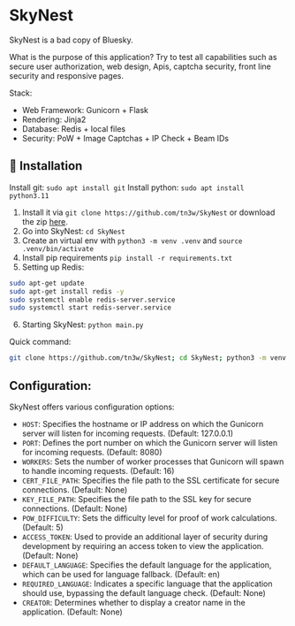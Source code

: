 # SkyNest
SkyNest is a bad copy of Bluesky.

What is the purpose of this application?
Try to test all capabilities such as secure user authorization, web design, Apis, captcha security, front line security and responsive pages.

Stack:
- Web Framework: Gunicorn + Flask
- Rendering: Jinja2
- Database: Redis + local files
- Security: PoW + Image Captchas + IP Check + Beam IDs

## 🚀 Installation
Install git: `sudo apt install git`
Install python: `sudo apt install python3.11`

1. Install it via `git clone https://github.com/tn3w/SkyNest` or download the zip [here](https://github.com/tn3w/SkyNest/archive/refs/heads/master.zip).
2. Go into SkyNest: `cd SkyNest`
3. Create an virtual env with `python3 -m venv .venv` and `source .venv/bin/activate`
4. Install pip requirements `pip install -r requirements.txt`
5. Setting up Redis:
```bash
sudo apt-get update
sudo apt-get install redis -y
sudo systemctl enable redis-server.service
sudo systemctl start redis-server.service
```
6. Starting SkyNest: `python main.py`

Quick command:
```bash
git clone https://github.com/tn3w/SkyNest; cd SkyNest; python3 -m venv .venv; source .venv/bin/activate; pip install -r requirements.txt; sudo apt-get update; sudo apt-get install redis -y; sudo systemctl enable redis-server.service; sudo systemctl start redis-server.service; python main.py
```

## Configuration:
SkyNest offers various configuration options:
- `HOST`: Specifies the hostname or IP address on which the Gunicorn server will listen for incoming requests. (Default: 127.0.0.1)
- `PORT`: Defines the port number on which the Gunicorn server will listen for incoming requests. (Default: 8080)
- `WORKERS`: Sets the number of worker processes that Gunicorn will spawn to handle incoming requests. (Default: 16)
- `CERT_FILE_PATH`: Specifies the file path to the SSL certificate for secure connections. (Default: None)
- `KEY_FILE_PATH`: Specifies the file path to the SSL key for secure connections. (Default: None)
- `POW_DIFFICULTY`: Sets the difficulty level for proof of work calculations. (Default: 5)
- `ACCESS_TOKEN`: Used to provide an additional layer of security during development by requiring an access token to view the application. (Default: None)
- `DEFAULT_LANGUAGE`: Specifies the default language for the application, which can be used for language fallback. (Default: en)
- `REQUIRED_LANGUAGE`: Indicates a specific language that the application should use, bypassing the default language check. (Default: None)
- `CREATOR`: Determines whether to display a creator name in the application. (Default: None)
